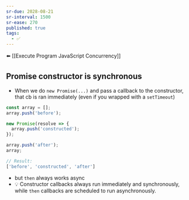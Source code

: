 ```yaml
---
sr-due: 2028-08-21
sr-interval: 1500
sr-ease: 270
published: true
tags:
  - ✅
---
```


⬅️ [[Execute Program JavaScript Concurrency]]
## Promise constructor is synchronous
- When we do `new Promise(...)` and pass a callback to the constructor, that cb is ran immediately (even if you wrapped with a `setTimeout`)
```js
const array = [];
array.push('before');

new Promise(resolve => {
  array.push('constructed');
});

array.push('after');
array;

// Result:
['before', 'constructed', 'after']
```
- but `then` always works async	
- 💡  Constructor callbacks always run immediately and synchronously, while `then` callbacks are scheduled to run asynchronously.